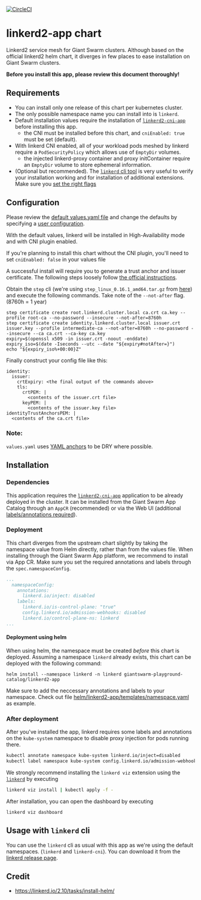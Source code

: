 [![CircleCI](https://circleci.com/gh/giantswarm/linkerd2-app.svg?style=shield)](https://circleci.com/gh/giantswarm/linkerd2-app)

# linkerd2-app chart

Linkerd2 service mesh for Giant Swarm clusters. Although based on the official linkerd2 helm chart,
it diverges in few places to ease installation on Giant Swarm clusters.

**Before you install this app, please review this document thoroughly!**

## Requirements

- You can install only one release of this chart per kubernetes cluster.
- The only possible namespace name you can install into is `linkerd`.
- Default installation values require the installation of [`linkerd2-cni-app`](https://github.com/giantswarm/linkerd2-cni-app) before installing this app.
  - the CNI must be installed before this chart, and `cniEnabled: true` must be set (default).
- With linkerd CNI enabled, all of your workload pods meshed by linkerd require a `PodSecurityPolicy` which allows use of `EmptyDir` volumes.
  - the injected linkerd-proxy container and proxy initContainer require an `EmptyDir` volume to store ephemeral information.
- (Optional but recommended). The [`linkerd` cli tool](https://github.com/linkerd/linkerd2/releases/tag/stable-2.10.2) is very useful to verify your installation working and for installation of additional extensions. Make sure you [set the right flags](#usage-with-linkerd-cli)

## Configuration

Please review the [default values.yaml file](helm/linkerd2-app/values.yaml) and change
the defaults by specifying a [user configuration](https://docs.giantswarm.io/app-platform/app-configuration/).

With the default values, linkerd will be installed in High-Availability mode and with CNI plugin enabled.

If you're planning to install this chart without the CNI plugin,
you'll need to set `cniEnabled: false` in your values file

A successful install will require you to generate a trust anchor and issuer certificate. The following steps loosely follow [the official instructions](https://linkerd.io/2.10/tasks/generate-certificates/).

Obtain the `step` cli (we're using `step_linux_0.16.1_amd64.tar.gz` from [here](https://github.com/smallstep/cli/releases/tag/v0.16.1)) and execute the following commands. Take note of the `--not-after` flag. (8760h = 1 year)

```
step certificate create root.linkerd.cluster.local ca.crt ca.key --profile root-ca --no-password --insecure --not-after=8760h
step certificate create identity.linkerd.cluster.local issuer.crt issuer.key --profile intermediate-ca --not-after=8760h --no-password --insecure --ca ca.crt --ca-key ca.key
expiry=$(openssl x509 -in issuer.crt -noout -enddate)
expiry_iso=$(date -Iseconds --utc --date "${expiry#notAfter=}")
echo "${expiry_iso%+00:00}Z"
```

Finally construct your config file like this:

```
identity:
  issuer:
    crtExpiry: <the final output of the commands above>
    tls:
      crtPEM: |
        <contents of the issuer.crt file>
      keyPEM: |
        <contents of the issuer.key file>
identityTrustAnchorsPEM: |
  <contents of the ca.crt file>
```

### Note:

`values.yaml` uses [YAML anchors](https://helm.sh/docs/chart_template_guide/yaml_techniques/#yaml-anchors) to
be DRY where possible.

## Installation

### Dependencies

This application requires the [`linkerd2-cni-app`](https://github.com/giantswarm/linkerd2-cni-app)
application to be already deployed in the cluster. It can be installed from the Giant Swarm
App Catalog through an `AppCR` (recommended) or via the Web UI (additional [labels/annotations required](https://github.com/giantswarm/linkerd2-cni-app#installation)).

### Deployment

This chart diverges from the upstream chart slightly by taking the namespace value from Helm
directly, rather than from the values file. When installing through the Giant Swarm App platform, we recommend
to install via App CR. Make sure you set the required annotations and labels through the `spec.namespaceConfig`.

```yaml
...
  namespaceConfig:
    annotations:
      linkerd.io/inject: disabled
    labels:
      linkerd.io/is-control-plane: "true"
      config.linkerd.io/admission-webhooks: disabled
      linkerd.io/control-plane-ns: linkerd
...
```

#### Deployment using helm

When using helm, the namespace must be created _before_
this chart is deployed. Assuming a namespace `linkerd` already exists, this chart can be
deployed with the following command:

```text
helm install --namespace linkerd -n linkerd giantswarm-playground-catalog/linkerd2-app
```

Make sure to add the neccessary annotations and labels to your namespace. Check out file [helm/linkerd2-app/templates/namespace.yaml](helm/linkerd2-app/templates/namespace.yaml) as example.

### After deployment

After you've installed the app, linkerd requires some labels and annotations on the `kube-system` namespace to disable proxy injection for pods running there.

```bash
kubectl annotate namespace kube-system linkerd.io/inject=disabled
kubectl label namespace kube-system config.linkerd.io/admission-webhooks=disabled
```

We strongly recommend installing the `linkerd viz` extension using the [`linkerd`](#usage-with-linkerd-cli) by executing

```bash
linkerd viz install | kubectl apply -f -
```

After installation, you can open the dashboard by executing

```
linkerd viz dashboard
```

## Usage with `linkerd` cli

You can use the `linkerd` cli as usual with this app as we're using the default namespaces. (`linkerd` and `linkerd-cni`). You can download it from the [linkerd release page](https://github.com/linkerd/linkerd2/releases/tag/stable-2.10.2).

## Credit

* https://linkerd.io/2.10/tasks/install-helm/
